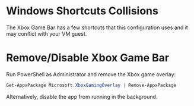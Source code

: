 # Windows Shortcuts Collisions

The Xbox Game Bar has a few shortcuts that this configuration uses and it may conflict with your VM guest.

# Remove/Disable Xbox Game Bar

Run PowerShell as Administrator and remove the Xbox game overlay:

```powershell
Get-AppxPackage Microsoft.XboxGamingOverlay | Remove-AppxPackage 
```

Alternatively, disable the app from running in the background.